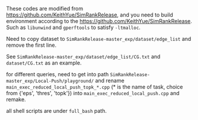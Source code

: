 These codes are modified from https://github.com/KeithYue/SimRankRelease, and you need to build environment according to the https://github.com/KeithYue/SimRankRelease. Such as `libunwind` and `gperftools` to satisfy `-ltmalloc`. 


Need to copy dataset to `SimRankRelease-master_exp/dataset/edge_list` and remove the first line.


See `SimRankRelease-master_exp/dataset/edge_list/CG.txt` and `dataset/CG.txt` as an example.


for different queries, need to get into path `SimRankRelease-master_exp/Local-Push/playground/` and  rename `main_exec_reduced_local_push_topk_*.cpp` (* is the name of task, choice from {'eps', 'thres', 'topk'}) into `main_exec_reduced_local_push.cpp` and remake.

all shell scripts are under `full_bash` path.